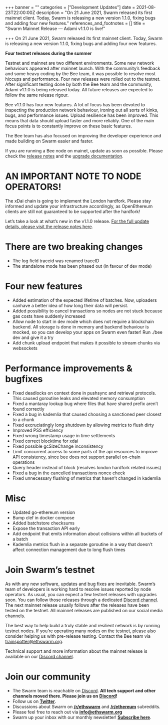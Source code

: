 +++
banner = ""
categories = ["Development Updates"]
date = 2021-08-23T22:00:00Z
description = "On 21 June 2021, Swarm released its first mainnet client. Today, Swarm is releasing a new version 1.1.0, fixing bugs and adding four new features."
references_and_footnotes = []
title = "Swarm Mainnet Release — Adami v1.1.0 is live!"

+++
On 21 June 2021, Swarm released its first mainnet client. Today, Swarm is releasing a new version 1.1.0, fixing bugs and adding four new features.

**Four testnet releases during the summer**

Testnet and mainnet are two different environments. Some new network behaviours appeared after mainnet launch. With the community’s feedback and some heavy coding by the Bee team, it was possible to resolve most hiccups and performance. Four new releases were rolled out to the testnet. After significant testing done by both the Bee team and the community, Adami v1.1.0 is being released today. All future releases are expected to follow the same release rigour.

Bee v1.1.0 has four new features. A lot of focus has been devoted to inspecting the production network behaviour, ironing out all sorts of kinks, bugs, and performance issues. Upload resilience has been improved. This means that data should upload faster and more reliably. One of the main focus points is to constantly improve on these basic features.

The Bee team has also focused on improving the developer experience and made building on Swarm easier and faster.

If you are running a Bee node on mainet, update as soon as possible. Please check the [release notes](https://github.com/ethersphere/bee) and the [upgrade documentation](https://docs.ethswarm.org/docs/working-with-bee/upgrading-bee/).

# AN IMPORTANT NOTE TO NODE OPERATORS!

The xDai chain is going to implement the London hardfork. Please stay informed and update your infrastructure accordingly, as OpenEthereum clients are still not guaranteed to be supported after the hardfork!

Let’s take a look at what’s new in the v1.1.0 release. [For the full update details, please visit the release notes here](https://github.com/ethersphere/bee/releases/tag/v1.1.0).

# There are two breaking changes

* The log field traceid was renamed traceID
* The standalone mode has been phased out (in favour of dev mode)

# Four new features

* Added estimation of the expected lifetime of batches. Now, uploaders canhave a better idea of how long their data will persist.
* Added possibility to cancel transactions so nodes are not stuck because gas costs have suddenly increased
* Allow node to start in dev mode which does not require a blockchain backend. All storage is done in memory and backend behaviour is mocked, so you can develop your apps on Swarm even faster! Run ./bee dev and give it a try
* Add chunk upload endpoint that makes it possible to stream chunks via websockets

# Performance improvements & bugfixes

* Fixed deadlocks on context done in pushsync and retrieval protocols. This caused goroutine leaks and elevated memory consumption
* Fixed a mantaray lookup bug where files that have shared prefix aren’t found correctly
* Fixed a bug in kademlia that caused choosing a sanctioned peer closest to a chunk
* Fixed excruciatingly long shutdown by allowing metrics to flush dirty
* Improved PSS efficiency
* Fixed wrong timestamp usage in time settlements
* Fixed correct blocktime for xdai
* Fixed possible gcSizeChange inconsistency
* Limit concurrent access to some parts of the api resources to improve API consistency, since bee does not support parallel on-chain operations
* Query header instead of block (resolves london hardfork related issues)
* Fixed a bug in the cancelled transactions nonce check
* Fixed unnecessary flushing of metrics that haven’t changed in kademlia

# Misc

* Updated go-ethereum version
* Bump clef in docker compose
* Added batchstore checksums
* Expose the transaction API early
* Add endpoint that emits information about collisions within all buckets of a batch
* Kademlia metrics flush in a separate goroutine in a way that doesn’t affect connection management due to long flush times

# Join Swarm’s testnet

As with any new software, updates and bug fixes are inevitable. Swarm’s team of developers is working hard to resolve issues reported by node operators. As usual, you can expect a few testnet releases with upgrades soon. You can follow those releases through a dedicated [Discord channel](https://discord.gg/wdghaQsGq5). The next mainnet release usually follows after the releases have been tested on the testnet. All mainnet releases are published on our social media channels.

The best way to help build a truly stable and resilient network is by running testnet nodes. If you’re operating many nodes on the testnet, please also consider helping us with pre-release testing. Contact the Bee team via [trainspotter@ethswarm.org](mailto:trainspotter@ethswarm.org).

Technical support and more information about the mainnet release is available on our [Discord channel](https://discord.gg/wdghaQsGq5).

# Join our community

* The Swarm team is reachable on [Discord](https://discord.gg/wdghaQsGq5). **All tech support and other channels moved there. Please join us on** [**Discord**](https://discord.gg/wdghaQsGq5)**!**
* Follow us on [**Twitter**](https://twitter.com/ethswarm).
* Discussions about Swarm on [**/r/ethswarm**](https://www.reddit.com/r/ethswarm) and [**/r/ethereum**](https://www.reddit.com/r/ethereum) subreddits.
* Please feel free to reach out via [**info@ethswarm.org**](mailto:info@ethswarm.org)
* Swarm up your inbox with our monthly newsletter! [**Subscribe here**](https://www.ethswarm.org/newsletter.html).